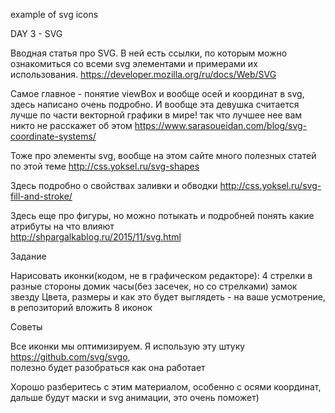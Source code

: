 example of svg icons


DAY 3 - SVG

Вводная статья про SVG. В ней есть ссылки, по которым можно ознакомиться со всеми svg элементами и примерами их использования. https://developer.mozilla.org/ru/docs/Web/SVG

Самое главное - понятие viewBox и вообще осей и координат в svg, здесь написано очень подробно. И вообще эта девушка считается лучше по части векторной графики в мире! так что лучшее нее вам никто не расскажет об этом https://www.sarasoueidan.com/blog/svg-coordinate-systems/

Тоже про элементы svg, вообще на этом сайте много полезных статей по этой теме http://css.yoksel.ru/svg-shapes

Здесь подробно о свойствах заливки и обводки
http://css.yoksel.ru/svg-fill-and-stroke/	

Здесь еще про фигуры, но можно потыкать и подробней понять какие атрибуты на что влияют         
http://shpargalkablog.ru/2015/11/svg.html	

Задание

Нарисовать иконки(кодом, не в графическом редакторе):
4 стрелки в разные стороны
домик
часы(без засечек, но со стрелками)
замок
звезду
Цвета, размеры и как это будет выглядеть - на ваше усмотрение, в репозиторий вложить 8 иконок


Советы

Все иконки мы оптимизируем. Я использую эту штуку https://github.com/svg/svgo,	
полезно будет разобраться как она работает

Хорошо разберитесь с этим материалом, особенно с осями координат, дальше будут маски и svg анимации, это очень поможет)
